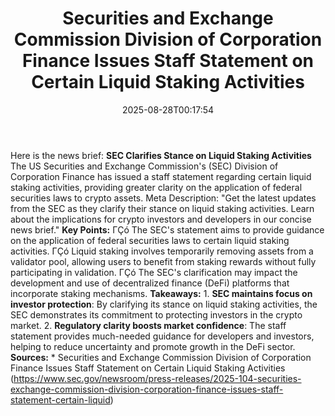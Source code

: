 ﻿---
title: "  Securities and Exchange Commission Division of Corporation Finance Issues Staff Statement on Certain Liquid Staking Activities
"
date: "2025-08-28T00:17:54"
category: "Markets"
summary: ""
slug: "  securities and exchange commission division of corporation"
source_urls:
  - "https://www.sec.gov/newsroom/press-releases/2025-104-securities-exchange-commission-division-corporation-finance-issues-staff-statement-certain-liquid"
seo:
  title: "  Securities and Exchange Commission Division of Corporation Finance Issues Staff Statement on Certain Liquid Staking Activities
 | Hash n Hedge"
  description: ""
  keywords: ["news", "markets", "brief"]
---
Here is the news brief:  **SEC Clarifies Stance on Liquid Staking Activities**  The US Securities and Exchange Commission's (SEC) Division of Corporation Finance has issued a staff statement regarding certain liquid staking activities, providing greater clarity on the application of federal securities laws to crypto assets.  Meta Description: "Get the latest updates from the SEC as they clarify their stance on liquid staking activities. Learn about the implications for crypto investors and developers in our concise news brief."  **Key Points:**  ΓÇó The SEC's statement aims to provide guidance on the application of federal securities laws to certain liquid staking activities. ΓÇó Liquid staking involves temporarily removing assets from a validator pool, allowing users to benefit from staking rewards without fully participating in validation. ΓÇó The SEC's clarification may impact the development and use of decentralized finance (DeFi) platforms that incorporate staking mechanisms.  **Takeaways:**  1. **SEC maintains focus on investor protection**: By clarifying its stance on liquid staking activities, the SEC demonstrates its commitment to protecting investors in the crypto market. 2. **Regulatory clarity boosts market confidence**: The staff statement provides much-needed guidance for developers and investors, helping to reduce uncertainty and promote growth in the DeFi sector.  **Sources:**  * Securities and Exchange Commission Division of Corporation Finance Issues Staff Statement on Certain Liquid Staking Activities (https://www.sec.gov/newsroom/press-releases/2025-104-securities-exchange-commission-division-corporation-finance-issues-staff-statement-certain-liquid) 
